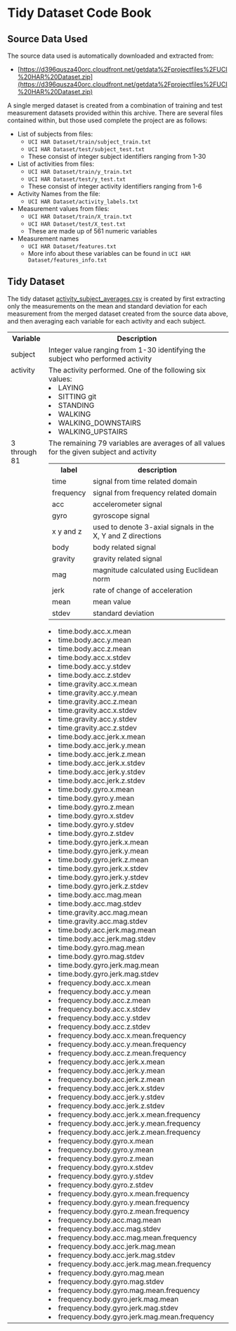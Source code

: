 # Tidy Dataset Code Book

## Source Data Used

The source data used is automatically downloaded and extracted from:
- [https://d396qusza40orc.cloudfront.net/getdata%2Fprojectfiles%2FUCI%20HAR%20Dataset.zip](https://d396qusza40orc.cloudfront.net/getdata%2Fprojectfiles%2FUCI%20HAR%20Dataset.zip)

A single merged dataset is created from a combination of training and test measurement datasets provided within this
archive.  There are several files contained within, but those used complete the project are as follows:

- List of subjects from files:
    - `UCI HAR Dataset/train/subject_train.txt`
    - `UCI HAR Dataset/test/subject_test.txt`
    - These consist of integer subject identifiers ranging from 1-30
- List of activities from files:
    - `UCI HAR Dataset/train/y_train.txt`
    - `UCI HAR Dataset/test/y_test.txt`
    - These consist of integer activity identifiers ranging from 1-6
- Activity Names from the file:
    - `UCI HAR Dataset/activity_labels.txt`
- Measurement values from files:
    - `UCI HAR Dataset/train/X_train.txt`
    - `UCI HAR Dataset/test/X_test.txt`
    - These are made up of 561 numeric variables
- Measurement names
    - `UCI HAR Dataset/features.txt`
    - More info about these variables can be found in `UCI HAR Dataset/features_info.txt`

## Tidy Dataset

The tidy dataset [activity_subject_averages.csv](activity_subject_averages.csv) is created by first extracting only the measurements on the mean and standard deviation for each measurement from the merged dataset created from the source data above, and then averaging each variable for each activity and each subject.

<table>
<tr><th>Variable</th><th>Description</th></tr>
<tr>
    <td>
        subject
    </td>
    <td>
        Integer value ranging from 1-30 identifying the subject who performed activity        
    </td>
</tr>
<tr>
    <td valign="top">
        activity
    </td>
    <td>
        The activity performed.  One of the following six values:         
        <li>LAYING                                                                                 
        <li>SITTING                                                                                 git 
        <li>STANDING                                                                                 
        <li>WALKING                                                                                 
        <li>WALKING_DOWNSTAIRS                                                                                 
        <li>WALKING_UPSTAIRS                                                                                 
    </td>
</tr>
<tr>
    <td valign="top">
        3 through 81
    </td>
    <td>
        The remaining 79 variables are averages of all values for the given subject and activity
        <table>
            <tr><th>label</th><th>description</th></tr>
            <tr><td>time</td><td>signal from time related domain</td></tr>
            <tr><td>frequency</td><td>signal from frequency related domain</td></tr>
            <tr><td>acc</td><td>accelerometer signal</td></tr>
            <tr><td>gyro</td><td>gyroscope signal  </td></tr>
            <tr><td>x y and z</td><td>used to denote 3-axial signals in the X, Y and Z directions </td></tr>
            <tr><td>body</td><td>body related signal</td></tr>
            <tr><td>gravity</td><td>gravity related signal</td></tr>
            <tr><td>mag</td><td>magnitude calculated using Euclidean norm</td></tr>
            <tr><td>jerk</td><td>rate of change of acceleration</td></tr>
            <tr><td>mean</td><td>mean value</td></tr>
            <tr><td>stdev</td><td>standard deviation</td></tr>
        </table>
        <li> time.body.acc.x.mean
        <li> time.body.acc.y.mean
        <li> time.body.acc.z.mean
        <li> time.body.acc.x.stdev
        <li> time.body.acc.y.stdev
        <li> time.body.acc.z.stdev
        <li> time.gravity.acc.x.mean
        <li> time.gravity.acc.y.mean
        <li> time.gravity.acc.z.mean
        <li> time.gravity.acc.x.stdev
        <li> time.gravity.acc.y.stdev
        <li> time.gravity.acc.z.stdev
        <li> time.body.acc.jerk.x.mean
        <li> time.body.acc.jerk.y.mean
        <li> time.body.acc.jerk.z.mean
        <li> time.body.acc.jerk.x.stdev
        <li> time.body.acc.jerk.y.stdev
        <li> time.body.acc.jerk.z.stdev
        <li> time.body.gyro.x.mean
        <li> time.body.gyro.y.mean
        <li> time.body.gyro.z.mean
        <li> time.body.gyro.x.stdev
        <li> time.body.gyro.y.stdev
        <li> time.body.gyro.z.stdev
        <li> time.body.gyro.jerk.x.mean
        <li> time.body.gyro.jerk.y.mean
        <li> time.body.gyro.jerk.z.mean
        <li> time.body.gyro.jerk.x.stdev
        <li> time.body.gyro.jerk.y.stdev
        <li> time.body.gyro.jerk.z.stdev
        <li> time.body.acc.mag.mean
        <li> time.body.acc.mag.stdev
        <li> time.gravity.acc.mag.mean
        <li> time.gravity.acc.mag.stdev
        <li> time.body.acc.jerk.mag.mean
        <li> time.body.acc.jerk.mag.stdev
        <li> time.body.gyro.mag.mean
        <li> time.body.gyro.mag.stdev
        <li> time.body.gyro.jerk.mag.mean
        <li> time.body.gyro.jerk.mag.stdev
        <li> frequency.body.acc.x.mean
        <li> frequency.body.acc.y.mean
        <li> frequency.body.acc.z.mean
        <li> frequency.body.acc.x.stdev
        <li> frequency.body.acc.y.stdev
        <li> frequency.body.acc.z.stdev
        <li> frequency.body.acc.x.mean.frequency
        <li> frequency.body.acc.y.mean.frequency
        <li> frequency.body.acc.z.mean.frequency
        <li> frequency.body.acc.jerk.x.mean
        <li> frequency.body.acc.jerk.y.mean
        <li> frequency.body.acc.jerk.z.mean
        <li> frequency.body.acc.jerk.x.stdev
        <li> frequency.body.acc.jerk.y.stdev
        <li> frequency.body.acc.jerk.z.stdev
        <li> frequency.body.acc.jerk.x.mean.frequency
        <li> frequency.body.acc.jerk.y.mean.frequency
        <li> frequency.body.acc.jerk.z.mean.frequency
        <li> frequency.body.gyro.x.mean
        <li> frequency.body.gyro.y.mean
        <li> frequency.body.gyro.z.mean
        <li> frequency.body.gyro.x.stdev
        <li> frequency.body.gyro.y.stdev
        <li> frequency.body.gyro.z.stdev
        <li> frequency.body.gyro.x.mean.frequency
        <li> frequency.body.gyro.y.mean.frequency
        <li> frequency.body.gyro.z.mean.frequency
        <li> frequency.body.acc.mag.mean
        <li> frequency.body.acc.mag.stdev
        <li> frequency.body.acc.mag.mean.frequency
        <li> frequency.body.acc.jerk.mag.mean
        <li> frequency.body.acc.jerk.mag.stdev
        <li> frequency.body.acc.jerk.mag.mean.frequency
        <li> frequency.body.gyro.mag.mean
        <li> frequency.body.gyro.mag.stdev
        <li> frequency.body.gyro.mag.mean.frequency
        <li> frequency.body.gyro.jerk.mag.mean
        <li> frequency.body.gyro.jerk.mag.stdev
        <li> frequency.body.gyro.jerk.mag.mean.frequency        
    </td>
</tr>
</table>
